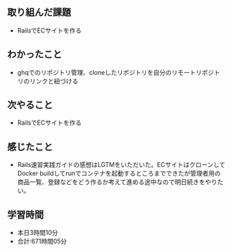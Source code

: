 ## 取り組んだ課題
- RailsでECサイトを作る
## わかったこと
- ghqでのリポジトリ管理、cloneしたリポジトリを自分のリモートリポジトリのリンクと紐づける
## 次やること
- RailsでECサイトを作る
## 感じたこと
- Rails速習実践ガイドの感想はLGTMをいただいた。ECサイトはクローンしてDocker buildしてrunでコンテナを起動するところまでできたが管理者用の商品一覧、登録などをどう作るか考えて進める途中なので明日続きをやりたい。
## 学習時間
- 本日3時間10分<br>
- 合計:671時間05分
